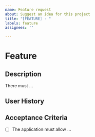 ```yaml
---
name: Feature request
about: Suggest an idea for this project
title: "[FEATURE] - "
labels: feature
assignees: ''

---
```


# Feature

## Description
There must ...

## User History

## Acceptance Criteria
- [ ] The application must allow ...
